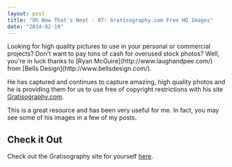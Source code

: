 ```yaml
---
layout: post
title: "Oh Wow That's Neat - 07: Gratisography.com Free HQ Images"
date: "2014-02-19"
---
```


<p class="intro"><span class="dropcap">L</span>ooking for high quality pictures to use in your personal or commercial projects? Don't want to pay tons of cash for overused stock photos? Well, you're in luck thanks to [Ryan McGuire](http://www.laughandpee.com/) from [Bells Design](http://www.bellsdesign.com/).</p>

He has captured and continues to capture amazing, high quality photos and he is providing them for us to use free of copyright restrictions with his site [Gratisography.com](http://gratisography.com).

This is a great resource and has been very useful for me. In fact, you may see some of his images in a few of my posts.

## Check it Out

Check out the Gratisography site for yourself [here](http://gratisography.com).
